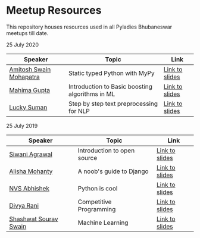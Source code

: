 # Meetup Resources

This repository houses resources used in all Pyladies Bhubaneswar meetups till date.

25 July 2020

| Speaker | Topic | Link |
| --- | --- | --- |
| [Amitosh Swain Mohapatra](https://github.com/agathver) | Static typed Python with MyPy | [Link to slides]() |
| [Mahima Gupta](https://github.com/mahima1997) | Introduction to Basic boosting algorithms in ML |[Link to slides]()  |
| [Lucky Suman](https://github.com/lucky-suman) | Step by step text preprocessing for NLP |[Link to slides]()  |

25 July 2019

| Speaker | Topic | Link |
| --- | --- | --- |
| [Siwani Agrawal](https://github.com/siwaniagrawal) | Introduction to open source | [Link to slides](2019/Open-Source.pdf) |
| [Alisha Mohanty](https://github.com/alishamohanty) | A noob's guide to Django | [Link to slides](2019/Noobs-guide-to-Django.pdf)  |
| [NVS Abhishek](https://github.com/NVS16) | Python is cool | [Link to slides](2019/Python-is-cool.pdf) |
| [Divya Rani](https://github.com/Divya063) | Competitive Programming | [Link to slides](2019/Competitive-Programming.pdf) |
| [Shashwat Sourav Swain](https://github.com/swainshashwat) | Machine Learning | [Link to slides]() |